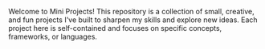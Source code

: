 Welcome to Mini Projects!
This repository is a collection of small, creative, and fun projects I've built to sharpen my skills and explore new ideas. Each project here is self-contained and focuses on specific concepts, frameworks, or languages.

